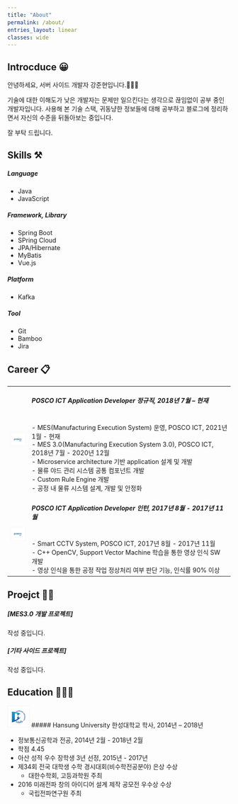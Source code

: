 ```yaml
---
title: "About"
permalink: /about/
entries_layout: linear
classes: wide
---
```


## Introcduce 😀

안녕하세요, 서버 사이드 개발자 강준현입니다.🙋🏻‍♂️

기술에 대한 이해도가 낮은 개발자는 문제만 일으킨다는 생각으로 끊임없이 공부 중인 개발자입니다. 
사용해 본 기술 스택, 귀동냥한 정보들에 대해 공부하고 블로그에 정리하면서 자신의 수준을 뒤돌아보는 중입니다. 

잘 부탁 드립니다.

## Skills ⚒
##### Language
- Java
- JavaScript
##### Framework, Library
- Spring Boot
- SPring Cloud
- JPA/Hibernate
- MyBatis
- Vue.js
##### Platform
- Kafka
##### Tool
- Git
- Bamboo
- Jira

## Career 📋

|  |  |
|:---:|:---------------------------------------------------------------------------------------------------------------------------------------------------|
| <img src="/images/about/about-1.jpg" width="50"> | <h5> POSCO ICT Application Developer 정규직, 2018년 7월 – 현재</h5><br> - MES(Manufacturing Execution System) 운영, POSCO ICT, 2021년 1월 - 현재<br> - MES 3.0(Manufacturing Execution System 3.0), POSCO ICT, 2018년 7월 - 2020년 12월<br>     - Microservice architecture 기반 application 설계 및 개발<br>     - 물류 야드 관리 시스템 공통 컴포넌트 개발<br>     - Custom Rule Engine 개발<br>     - 공정 내 물류 시스템 설계, 개발 및 안정화<br> |
| <img src="/images/about/about-1.jpg" width="50"> | <h5>POSCO ICT Application Developer 인턴, 2017년 8월 - 2017년 11월</h5><br> - Smart CCTV System, POSCO ICT, 2017년 8월 - 2017년 11월<br>     - C++ OpenCV, Support Vector Machine 학습을 통한 영상 인식 SW 개발<br>     - 영상 인식을 통한 공정 작업 정상처리 여부 판단 기능, 인식률 90% 이상<br> |

## Proejct 👨‍💻

##### [MES3.0 개발 프로젝트]
작성 중입니다.

##### [기타 사이드 프로젝트]
작성 중입니다.

## Education 👨🏻‍🎓

<img src="/images/about/about-2.jpg" width="50"> ##### Hansung University 한성대학교 학사, 2014년 – 2018년<br>

- 정보통신공학과 전공, 2014년 2월 - 2018년 2월
- 학점 4.45
- 아산 성적 우수 장학생 3년 선정, 2015년 - 2017년
- 제34회 전국 대학생 수학 경시대회(비수학전공분야) 은상 수상
  - 대한수학회, 고등과학원 주최
- 2016 미래전파 창의 아이디어 설계 제작 공모전 우수상 수상
  - 국립전파연구원 주최